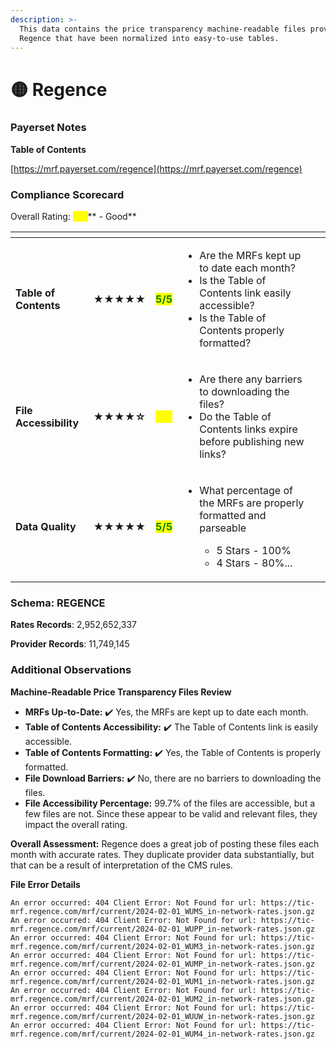 ```yaml
---
description: >-
  This data contains the price transparency machine-readable files provided by
  Regence that have been normalized into easy-to-use tables.
---
```


# 🟡 Regence

### Payerset Notes

**Table of Contents**

[https://mrf.payerset.com/regence](https://mrf.payerset.com/regence)

### Compliance Scorecard

Overall Rating: <mark style="color:yellow;">**4/5**</mark>** - Good**

<table data-view="cards"><thead><tr><th></th><th></th><th></th><th></th><th data-hidden data-card-cover data-type="files"></th></tr></thead><tbody><tr><td><strong>Table of Contents</strong></td><td><strong>★★★★★</strong></td><td><mark style="color:green;"><strong>5/5</strong></mark></td><td><ul><li>Are the MRFs kept up to date each month? </li><li>Is the Table of Contents link easily accessible?</li><li>Is the Table of Contents properly formatted?</li></ul></td><td></td></tr><tr><td><strong>File Accessibility</strong></td><td><strong>★★★★☆</strong></td><td><mark style="color:yellow;"><strong>4/5</strong></mark></td><td><ul><li>Are there any barriers to downloading the files?</li><li>Do the Table of Contents links expire before publishing new links?</li></ul></td><td></td></tr><tr><td><strong>Data Quality</strong></td><td><strong>★★★★★</strong></td><td><mark style="color:green;"><strong>5/5</strong></mark></td><td><ul><li><p>What percentage of the MRFs are properly formatted and parseable</p><ul><li>5 Stars - 100%</li><li>4 Stars - 80%...</li></ul></li></ul></td><td></td></tr></tbody></table>

### Schema: REGENCE

**Rates Records**: 2,952,652,337

**Provider Records**: 11,749,145

### Additional Observations

**Machine-Readable Price Transparency Files Review**

* **MRFs Up-to-Date:** ✔️ Yes, the MRFs are kept up to date each month.
* **Table of Contents Accessibility:** ✔️ The Table of Contents link is easily accessible.
* **Table of Contents Formatting:** ✔️ Yes, the Table of Contents is properly formatted.
* **File Download Barriers:** ✔️ No, there are no barriers to downloading the files.
* **File Accessibility Percentage:** 99.7% of the files are accessible, but a few files are not. Since these appear to be valid and relevant files, they impact the overall rating.

**Overall Assessment:** Regence does a great job of posting these files each month with accurate rates. They duplicate provider data substantially, but that can be a result of interpretation of the CMS rules.

**File Error Details**

```
An error occurred: 404 Client Error: Not Found for url: https://tic-mrf.regence.com/mrf/current/2024-02-01_WUMS_in-network-rates.json.gz
An error occurred: 404 Client Error: Not Found for url: https://tic-mrf.regence.com/mrf/current/2024-02-01_WUPP_in-network-rates.json.gz
An error occurred: 404 Client Error: Not Found for url: https://tic-mrf.regence.com/mrf/current/2024-02-01_WUM3_in-network-rates.json.gz
An error occurred: 404 Client Error: Not Found for url: https://tic-mrf.regence.com/mrf/current/2024-02-01_WUMP_in-network-rates.json.gz
An error occurred: 404 Client Error: Not Found for url: https://tic-mrf.regence.com/mrf/current/2024-02-01_WUM1_in-network-rates.json.gz
An error occurred: 404 Client Error: Not Found for url: https://tic-mrf.regence.com/mrf/current/2024-02-01_WUM2_in-network-rates.json.gz
An error occurred: 404 Client Error: Not Found for url: https://tic-mrf.regence.com/mrf/current/2024-02-01_WUUW_in-network-rates.json.gz
An error occurred: 404 Client Error: Not Found for url: https://tic-mrf.regence.com/mrf/current/2024-02-01_WUM4_in-network-rates.json.gz

```
